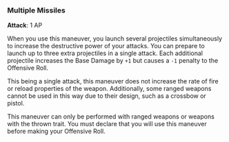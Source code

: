 ### Multiple Missiles
**Attack**: 1 AP

When you use this maneuver, you launch several projectiles simultaneously to increase the destructive power of your attacks. You can prepare to launch up to three extra projectiles in a single attack. Each additional projectile increases the Base Damage by `+1` but causes a `-1` penalty to the Offensive Roll.

This being a single attack, this maneuver does not increase the rate of fire or reload properties of the weapon. Additionally, some ranged weapons cannot be used in this way due to their design, such as a crossbow or pistol.

This maneuver can only be performed with ranged weapons or weapons with the thrown trait. You must declare that you will use this maneuver before making your Offensive Roll.